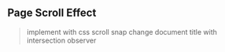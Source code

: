 ## Page Scroll Effect

>implement with css scroll snap
>change document title with intersection observer

